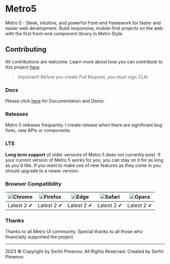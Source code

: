 # Metro5

Metro 5 - Sleek, intuitive, and powerful front-end framework for faster and easier web development. Build responsive, mobile-first projects on the web with the first front-end component library in Metro Style.

## Contributing
All contributions are welcome. Learn more about how you can contribute to this project [here](CONTRIBUTING.md).

> Important! Before you create Pull Request, you must sign CLA!

### Docs

Please click [here](https://metroui.org.ua/) for Documentation and Demo.

### Releases

Metro 5 releases frequently. I create release when there are significant bug fixes, new APIs or components.

### LTS
**Long term support** of older versions of Metro 5 does not currently exist.
If your current version of Metro 5 works for you, you can stay on it for as long as you'd like.
If you want to make use of new features as they come in you should upgrade to a newer version.

### Browser Compatibility
![Chrome](https://raw.github.com/alrra/browser-logos/master/src/chrome/chrome_48x48.png) | ![Firefox](https://raw.github.com/alrra/browser-logos/master/src/firefox/firefox_48x48.png) | ![Edge](https://raw.github.com/alrra/browser-logos/master/src/edge/edge_48x48.png) | ![Safari](https://raw.github.com/alrra/browser-logos/master/src/safari/safari_48x48.png) | ![Opera](https://raw.github.com/alrra/browser-logos/master/src/opera/opera_48x48.png)
--- | --- | --- | --- | --- |
Latest 2 ✔ | Latest 2 ✔ | Latest 2 ✔ | Latest 2 ✔ | Latest 2 ✔ |

### Thanks
Thanks to all Metro UI community. Special thanks to all those who financially supported the project.

---

2023 © Copyright by Serhii Pimenov. All Rights Reserved. Created by Serhii Pimenov.
